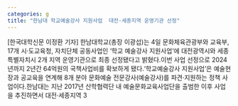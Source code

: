 ```yaml
---
categories: g
title: "한남대 학교예술강사 지원사업  대전·세종지역 운영기관 선정"
---
```

[한국대학신문 이정환 기자] 한남대학교(총장 이광섭)는 4일 문화체육관광부와 교육부, 17개 시·도교육청, 자치단체 공동사업인 ‘학교 예술강사 지원사업’에 대전광역시와 세종특별자치시 2개 지역 운영기관으로 최종 선정됐다고 밝혔다.이번 사업 선정으로 2024년까지 2년간 64억원의 국책사업비를 확보하게 됐다.‘학교예술강사 지원사업’은 예술현장과 공교육을 연계해 8개 분야 문화예술 전문강사(예술강사)를 파견·지원하는 정책 사업이다.한남대는 지난 2017년 산학협력단 내 예술문화교육사업단을 출범한 이후 사업을 추진하면서 대전·세종지역 3
